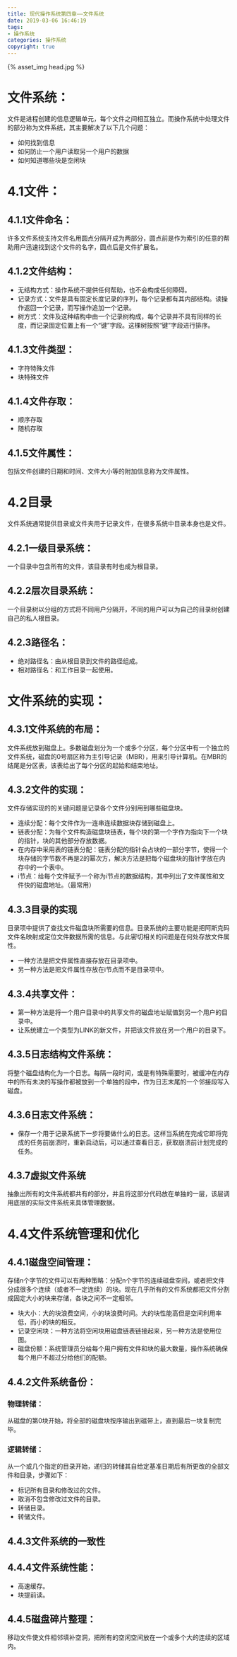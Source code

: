 ```yaml
---
title: 现代操作系统第四章——文件系统
date: 2019-03-06 16:46:19
tags: 
- 操作系统
categories: 操作系统
copyright: true
---
```


{% asset_img head.jpg %}
<!--more-->

# 文件系统：
文件是进程创建的信息逻辑单元，每个文件之间相互独立。而操作系统中处理文件的部分称为文件系统，其主要解决了以下几个问题：
-    如何找到信息
-    如何防止一个用户读取另一个用户的数据
-    如何知道哪些块是空闲块
# 4.1文件：
## 4.1.1文件命名：
许多文件系统支持文件名用圆点分隔开成为两部分，圆点前是作为索引的任意的帮助用户迅速找到这个文件的名字，圆点后是文件扩展名。
## 4.1.2文件结构：
-    无结构方式：操作系统不提供任何帮助，也不会构成任何障碍。
-    记录方式：文件是具有固定长度记录的序列，每个记录都有其内部结构。读操作返回一个记录，而写操作追加一个记录。
-    树方式：文件及这种结构中由一个记录树构成，每个记录并不具有同样的长度，而记录固定位置上有一个“键”字段。这棵树按照“键”字段进行排序。
## 4.1.3文件类型：
-    字符特殊文件
-    块特殊文件
## 4.1.4文件存取：
-    顺序存取
-    随机存取
## 4.1.5文件属性：
包括文件创建的日期和时间、文件大小等的附加信息称为文件属性。
# 4.2目录
文件系统通常提供目录或文件夹用于记录文件，在很多系统中目录本身也是文件。
## 4.2.1一级目录系统：
一个目录中包含所有的文件，该目录有时也成为根目录。
## 4.2.2层次目录系统：
一个目录树以分组的方式将不同用户分隔开，不同的用户可以为自己的目录树创建自己的私人根目录。
## 4.2.3路径名：
-    绝对路径名：由从根目录到文件的路径组成。
-    相对路径名：和工作目录一起使用。
# 文件系统的实现：
## 4.3.1文件系统的布局：
文件系统放到磁盘上。多数磁盘划分为一个或多个分区，每个分区中有一个独立的文件系统，磁盘的0号扇区称为主引导记录（MBR），用来引导计算机。在MBR的结尾是分区表，该表给出了每个分区的起始和结束地址。
## 4.3.2文件的实现：
文件存储实现的的关键问题是记录各个文件分别用到哪些磁盘块。
-    连续分配：每个文件作为一连串连续数据块存储到磁盘上。
-    链表分配：为每个文件构造磁盘块链表，每个块的第一个字作为指向下一个块的指针，块的其他部分存放数据。
-    在内存中采用表的链表分配：链表分配的指针会占块的一部分字节，使得一个块存储的字节数不再是2的幂次方，解决方法是把每个磁盘块的指针字放在内存中的一个表中。
-    i节点：给每个文件赋予一个称为i节点的数据结构，其中列出了文件属性和文件快的磁盘地址。（最常用）
## 4.3.3目录的实现
目录项中提供了查找文件磁盘块所需要的信息。目录系统的主要功能是把阿斯克码文件名映射成定位文件数据所需的信息。与此密切相关的问题是在何处存放文件属性。
-    一种方法是把文件属性直接存放在目录项中。
-    另一种方法是把文件属性存放在i节点而不是目录项中。
## 4.3.4共享文件：
-    第一种方法是将一个用户目录中的共享文件的磁盘地址赋值到另一个用户的目录中。
-    让系统建立一个类型为LINK的新文件，并把该文件放在另一个用户的目录下。
## 4.3.5日志结构文件系统：
将整个磁盘结构化为一个日志。每隔一段时间，或是有特殊需要时，被缓冲在内存中的所有未决的写操作都被放到一个单独的段中，作为日志末尾的一个邻接段写入磁盘。
## 4.3.6日志文件系统：
-    保存一个用于记录系统下一步将要做什么的日志。这样当系统在完成它即将完成的任务前崩溃时，重新启动后，可以通过查看日志，获取崩溃前计划完成的任务。
## 4.3.7虚拟文件系统
抽象出所有的文件系统都共有的部分，并且将这部分代码放在单独的一层，该层调用底层的实际文件系统来具体管理数据。
# 4.4文件系统管理和优化
## 4.4.1磁盘空间管理：
存储n个字节的文件可以有两种策略：分配n个字节的连续磁盘空间，或者把文件分成很多个连续（或者不一定连续）的块。现在几乎所有的文件系统都把文件分割成固定大小的块来存储，各块之间不一定相邻。
-    块大小：大的块浪费空间，小的块浪费时间。大的块性能高但是空间利用率低，而小的块的相反。
-    记录空闲块：一种方法将空闲块用磁盘链表链接起来，另一种方法是使用位图。
-    磁盘份额：系统管理员分给每个用户拥有文件和块的最大数量，操作系统确保每个用户不超过分给他们的配额。
## 4.4.2文件系统备份：
###    物理转储：
从磁盘的第0块开始，将全部的磁盘块按序输出到磁带上，直到最后一块复制完毕。
###    逻辑转储：
从一个或几个指定的目录开始，递归的转储其自给定基准日期后有所更改的全部文件和目录，步骤如下：
-    标记所有目录和修改过的文件。
-    取消不包含修改过文件的目录。
-    转储目录。
-    转储文件。
## 4.4.3文件系统的一致性
## 4.4.4文件系统性能：
-    高速缓存。
-    块提前读。
## 4.4.5磁盘碎片整理：
移动文件使文件相邻填补空洞，把所有的空闲空间放在一个或多个大的连续的区域内。
